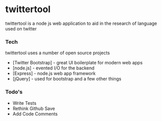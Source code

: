 # twittertool

twittertool is a node js web application to aid in the research of language used on twitter

### Tech

twittertool uses a number of open source projects
* [Twitter Bootstrap] - great UI boilerplate for modern web apps
* [node.js] - evented I/O for the backend
* [Express] - node.js web app framework
* [jQuery] - used for bootstrap and a few other things

### Todo's

 - Write Tests
 - Rethink Github Save
 - Add Code Comments
